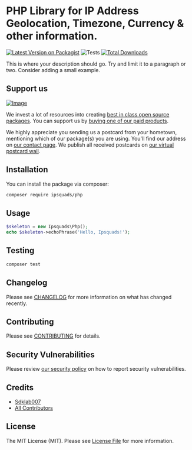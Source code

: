 # PHP Library for IP Address Geolocation, Timezone, Currency & other information.

[![Latest Version on Packagist](https://img.shields.io/packagist/v/ipsquads/php.svg?style=flat-square)](https://packagist.org/packages/ipsquads/php)
![Tests](https://github.com/IPSquads/php/workflows/Tests/badge.svg)
[![Total Downloads](https://img.shields.io/packagist/dt/ipsquads/php.svg?style=flat-square)](https://packagist.org/packages/ipsquads/php)


This is where your description should go. Try and limit it to a paragraph or two. Consider adding a small example.

## Support us

[![Image](https://github-ads.s3.eu-central-1.amazonaws.com/package-skeleton-php.jpg)](https://spatie.be/github-ad-click/package-skeleton-php)

We invest a lot of resources into creating [best in class open source packages](https://spatie.be/open-source). You can support us by [buying one of our paid products](https://spatie.be/open-source/support-us).

We highly appreciate you sending us a postcard from your hometown, mentioning which of our package(s) you are using. You'll find our address on [our contact page](https://spatie.be/about-us). We publish all received postcards on [our virtual postcard wall](https://spatie.be/open-source/postcards).

## Installation

You can install the package via composer:

```bash
composer require ipsquads/php
```

## Usage

``` php
$skeleton = new Ipsquads\Php();
echo $skeleton->echoPhrase('Hello, Ipsquads!');
```

## Testing

``` bash
composer test
```

## Changelog

Please see [CHANGELOG](CHANGELOG.md) for more information on what has changed recently.

## Contributing

Please see [CONTRIBUTING](.github/CONTRIBUTING.md) for details.

## Security Vulnerabilities

Please review [our security policy](../../security/policy) on how to report security vulnerabilities.

## Credits

- [Sdklab007](https://github.com/Sdklab007)
- [All Contributors](../../contributors)

## License

The MIT License (MIT). Please see [License File](LICENSE.md) for more information.
